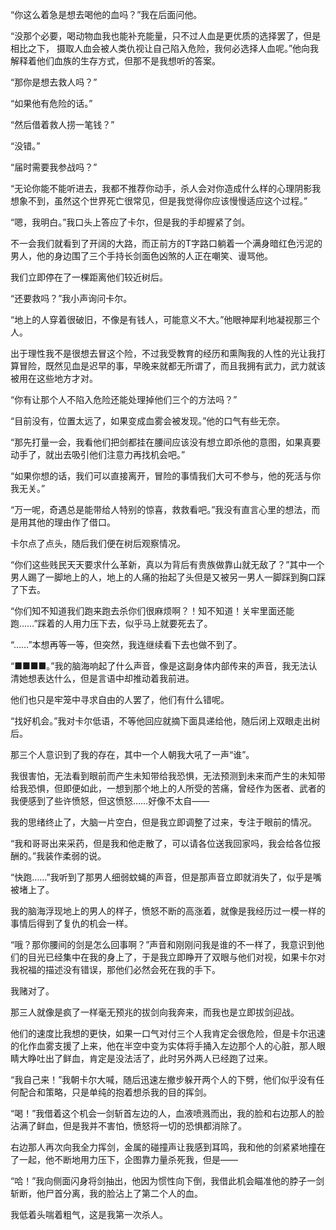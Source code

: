“你这么着急是想去喝他的血吗？”我在后面问他。

“没那个必要，喝动物血我也能补充能量，只不过人血是更优质的选择罢了，但是相比之下， 摄取人血会被人类仇视让自己陷入危险，我何必选择人血呢。”他向我解释着他们血族的生存方式，但那不是我想听的答案。

“那你是想去救人吗？”

“如果他有危险的话。”

“然后借着救人捞一笔钱？”

“没错。”

“届时需要我参战吗？”

“无论你能不能听进去，我都不推荐你动手，杀人会对你造成什么样的心理阴影我想象不到，虽然这个世界死亡很常见，但是我觉得你应该慢慢适应这个过程。”

“嗯，我明白。”我口头上答应了卡尔，但是我的手却握紧了剑。

不一会我们就看到了开阔的大路，而正前方的T字路口躺着一个满身暗红色污泥的男人，他的身边围了三个手持长剑面色凶煞的人正在嘲笑、谩骂他。

我们立即停在了一棵距离他们较近树后。

“还要救吗？”我小声询问卡尔。

“地上的人穿着很破旧，不像是有钱人，可能意义不大。”他眼神犀利地凝视那三个人。

出于理性我不是很想去冒这个险，不过我受教育的经历和熏陶我的人性的光让我打算冒险，既然见血是迟早的事，早晚来就都无所谓了，而且我拥有武力，武力就该被用在这些地方才对。

“你有让那个人不陷入危险还能处理掉他们三个的方法吗？”

“目前没有，位置太远了，如果变成血雾会被发现。”他的口气有些无奈。

“那先打量一会，我看他们把剑都挂在腰间应该没有想立即杀他的意图，如果真要动手了，就出去吸引他们注意力再找机会吧。”

“如果你想的话，我们可以直接离开，冒险的事情我们大可不参与，他的死活与你我无关。”

“万一呢，奇遇总是能带给人特别的惊喜，救救看吧。”我没有直言心里的想法，而是用其他的理由作了借口。

卡尔点了点头，随后我们便在树后观察情况。

“你们这些贱民天天要求什么革新，真以为背后有贵族做靠山就无敌了？”其中一个男人踢了一脚地上的人，地上的人痛的抬起了头但是又被另一男人一脚踩到胸口踩了下去。

“你们知不知道我们跑来跑去杀你们很麻烦啊？！知不知道！关牢里面还能跑……”踩着的人用力压下去，似乎马上就要死去了。

“……”本想再等一等，但突然，我连继续看下去也做不到了。

“■■■■。”我的脑海响起了什么声音，像是这副身体内部传来的声音，我无法认清她想表达什么，但是言语中却推动着我前进。

他们也只是牢笼中寻求自由的人罢了，他们有什么错呢。

“找好机会。”我对卡尔低语，不等他回应就摘下面具递给他，随后闭上双眼走出树后。

那三个人意识到了我的存在，其中一个人朝我大吼了一声“谁”。

我很害怕，无法看到眼前而产生未知带给我恐惧，无法预测到未来而产生的未知带给我恐惧，但即便如此，一想到那个地上的人所受的苦痛，曾经作为医者、武者的我便感到了些许愤怒，但这愤怒……好像不太自——

我的思绪终止了，大脑一片空白，但是我立即调整了过来，专注于眼前的情况。

“我和哥哥出来采药，但是我和他走散了，可以请各位送我回家吗，我会给各位报酬的。”我装作柔弱的说。

“快跑……”我听到了那男人细弱蚊蝇的声音，但是那声音立即就消失了，似乎是嘴被堵上了。

我的脑海浮现地上的男人的样子，愤怒不断的高涨着，就像是我经历过一模一样的事情后得到了复仇的机会一样。

“哦？那你腰间的剑是怎么回事啊？”声音和刚刚问我是谁的不一样了，我意识到他们的目光已经集中在我的身上了，于是我立即睁开了双眼与他们对视，如果卡尔对我祝福的描述没有错误，那他们必然会死在我的手下。

我赌对了。

那三人就像是疯了一样毫无预兆的拔剑向我奔来，而我也是立即拔剑迎战。

他们的速度比我想的更快，如果一口气对付三个人我肯定会很危险，但是卡尔迅速的化作血雾支援了上来，他在半空中变为实体将手捅入左边那个人的心脏，那人眼睛大睁吐出了鲜血，肯定是没法活了，此时另外两人已经跑了过来。

“我自己来！”我朝卡尔大喊，随后迅速左撤步躲开两个人的下劈，他们似乎没有任何配合和策略，只是单纯的抱着想杀我的目的挥剑。

“喝！”我借着这个机会一剑斩首左边的人，血液喷溅而出，我的脸和右边那人的脸沾满了鲜血，但是我并不害怕，愤怒将一切的恐惧都消除了。

右边那人再次向我全力挥剑，金属的碰撞声让我感到耳鸣，我和他的剑紧紧地撞在了一起，他不断地用力压下，企图靠力量杀死我，但是——

“哈！”我向侧面闪身将剑抽出，他因为惯性向下倒，我借此机会瞄准他的脖子一剑斩断，他尸首分离，我的脸沾上了第二个人的血。

我低着头喘着粗气，这是我第一次杀人。

